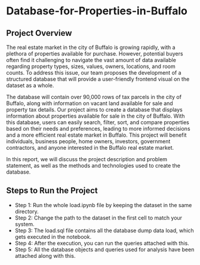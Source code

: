 # Database-for-Properties-in-Buffalo

## Project Overview 

The real estate market in the city of Buffalo is growing rapidly, with a plethora of properties available for purchase. However, potential buyers often find it challenging to navigate the vast amount of data available regarding property types, sizes, values, owners, locations, and room counts. To address this issue, our team proposes the development of a structured database that will provide a user-friendly frontend visual on the dataset as a whole. 

The database will contain over 90,000 rows of tax parcels in the city of Buffalo, along with information on vacant land available for sale and property tax details. Our project aims to create a database that displays information about properties available for sale in the city of Buffalo. With this database, users can easily search, filter, sort, and compare properties based on their needs and preferences, leading to more informed decisions and a more efficient real estate market in Buffalo. This project will benefit individuals, business people, home owners, investors, government contractors, and anyone interested in the Buffalo real estate market. 

In this report, we will discuss the project description and problem statement, as well as the methods and technologies used to create the database. 

## Steps to Run the Project 
* Step 1: Run the whole load.ipynb file by keeping the dataset in the same directory. 
* Step 2: Change the path to the dataset in the first cell to match your system. 
* Step 3: The load.sql file contains all the database dump data load, which gets executed in the notebook. 
* Step 4: After the execution, you can run the queries attached with this. 
* Step 5: All the database objects and queries used for analysis have been attached along with this.
